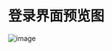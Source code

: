 # 登录界面预览图
![image](https://github.com/ZhiQingStudio/Dormitory-Management-System/blob/main/Page%20Design/Img/Preview.png)